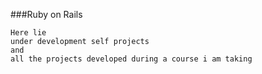 ###Ruby on Rails <Learning>
	
	Here lie
	under development self projects
	and
	all the projects developed during a course i am taking